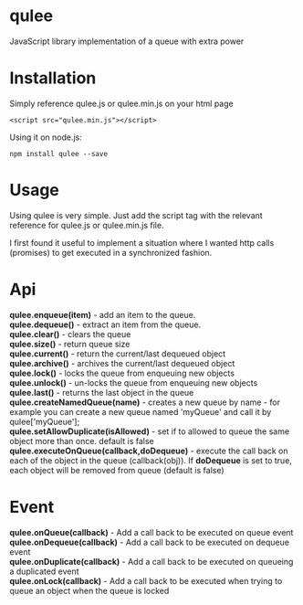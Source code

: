 # qulee

JavaScript library implementation of a queue with extra power  

# Installation 

Simply reference qulee.js or qulee.min.js on your html page

```
<script src="qulee.min.js"></script>
```

Using it on node.js:

```
npm install qulee --save
```

# Usage

Using qulee is very simple. Just add the script tag with the relevant reference for qulee.js or qulee.min.js file.  

I first found it useful to implement a situation where I wanted http calls (promises) to get executed in a synchronized fashion.  

# Api

**qulee.enqueue(item)** - add an item to the queue.  
**qulee.dequeue()** - extract an item from the queue.  
**qulee.clear()** - clears the queue  
**qulee.size()** - return queue size  
**qulee.current()** - return the current/last dequeued object  
**qulee.archive()** - archives the current/last dequeued object  
**qulee.lock()** - locks the queue from enqueuing new objects  
**qulee.unlock()** - un-locks the queue from enqueuing new objects  
**qulee.last()** - returns the last object in the queue  
**qulee.createNamedQueue(name)**  - creates a new queue by name - for example you can
                              create a new queue named 'myQueue' and call it by 
                              qulee['myQueue'];  
**qulee.setAllowDuplicate(isAllowed)** - set if to allowed to queue the same object more than once. default is false
**qulee.executeOnQueue(callback,doDequeue)** - execute the call back on each of the object in the queue (callback(obj)). If **doDequeue** is set to true, each object will be removed from queue (default is false)                                  




# Event

**qulee.onQueue(callback)** - Add a call back to be executed on queue event    
**qulee.onDequeue(callback)** - Add a call back to be executed on dequeue event    
**qulee.onDuplicate(callback)** - Add a call back to be executed on queueing a duplicated event    
**qulee.onLock(callback)** - Add a call back to be executed when trying to queue an object when the queue is locked    